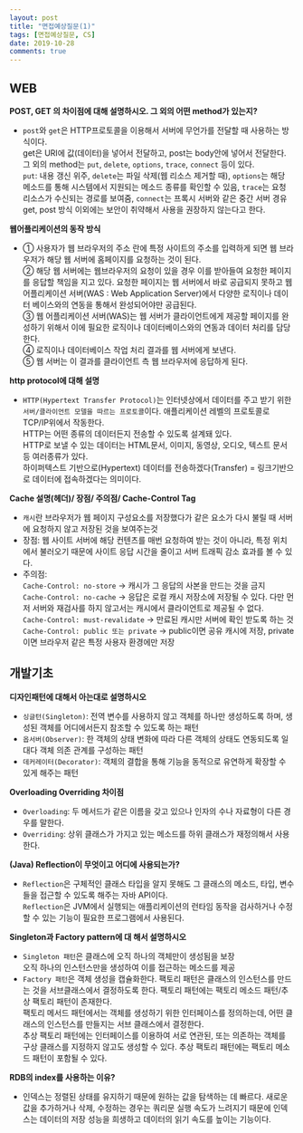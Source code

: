 ```yaml
---
layout: post
title: "면접예상질문(1)"
tags: [면접예상질문, CS]
date: 2019-10-28
comments: true
---
```


## WEB

**POST, GET 의 차이점에 대해 설명하시오. 그 외의 어떤 method가 있는지?**
- `post`와 `get`은 HTTP프로토콜을 이용해서 서버에 무언가를 전달할 때 사용하는 방식이다. <br>
get은 URI에 값(데이터)을 넣어서 전달하고, post는 body안에 넣어서 전달한다.<br>
그 외의 method는 `put`, `delete`, `options`, `trace`, `connect` 등이 있다. <br>
`put`: 내용 갱신 위주, `delete`는 파일 삭제(웹 리소스 제거할 때), `options`는 해당 메소드를 통해 시스템에서 지원되는 메소드 종류를 확인할 수 있음, `trace`는 요청 리소스가 수신되는 경로를 보여줌, `connect`는 프록시 서버와 같은 중간 서버 경유
get, post 방식 이외에는 보안이 취약해서 사용을 권장하지 않는다고 한다.

**웹어플리케이션의 동작 방식**
- ① 사용자가 웹 브라우저의 주소 란에 특정 사이트의 주소를 입력하게 되면 웹 브라우저가 해당 웹 서버에 홈페이지를 요청하는 것이 된다.<br>
② 해당 웹 서버에는 웹브라우저의 요청이 있을 경우 이를 받아들여 요청한 페이지를 응답할 책임을 지고 있다.
요청한 페이지는 웹 서버에서 바로 공급되지 못하고 웹 어플리케이션 서버(WAS : Web Application Server)에서 다양한 로직이나 데이터 베이스와의 연동을 통해서 완성되어야만 공급된다.<br>
③ 웹 어플리케이션 서버(WAS)는 웹 서버가 클라이언트에게 제공할 페이지를 완성하기 위해서 이에 필요한 로직이나 데이터베이스와의 연동과 데이터 처리를 담당한다.<br>
④ 로직이나 데이터베이스 작업 처리 결과를 웹 서버에게 보낸다.<br>
⑤ 웹 서버는 이 결과를 클라이언트 측 웹 브라우저에 응답하게 된다.<br>

**http protocol에 대해 설명**
- `HTTP(Hypertext Transfer Protocol)`는 인터넷상에서 데이터를 주고 받기 위한 `서버/클라이언트 모델을 따르는 프로토콜`이다.
애플리케이션 레벨의 프로토콜로 TCP/IP위에서 작동한다.<br>
HTTP는 어떤 종류의 데이터든지 전송할 수 있도록 설계돼 있다.<br> 
HTTP로 보낼 수 있는 데이터는 HTML문서, 이미지, 동영상, 오디오, 텍스트 문서 등 여러종류가 있다.<br>
하이퍼텍스트 기반으로(Hypertext) 데이터를 전송하겠다(Transfer) = 링크기반으로 데이터에 접속하겠다는 의미이다.<br>


**Cache 설명(헤더)/ 장점/ 주의점/ Cache-Control Tag**
- `캐시`란 브라우저가 웹 페이지 구성요소를 저장했다가 같은 요소가 다시 불릴 때 서버에 요청하지 않고 저장된 것을 보여주는것
- 장점: 웹 사이트 서버에 해당 컨텐츠를 매번 요청하여 받는 것이 아니라, 특정 위치에서 불러오기 때문에 사이트 응답 시간을 줄이고 서버 트래픽 감소 효과를 볼 수 있다.
- 주의점:
<br>`Cache-Control: no-store` -> 캐시가 그 응답의 사본을 만드는 것을 금지
<br>`Cache-Control: no-cache` -> 응답은 로컬 캐시 저장소에 저장될 수 있다. 다만 먼저 서버와 재검사를 하지 않고서는 캐시에서 클라이언트로 제공될 수 없다.
<br>`Cache-Control: must-revalidate` -> 만료된 캐시만 서버에 확인 받도록 하는 것
<br>`Cache-Control: public 또는 private` -> public이면 공유 캐시에 저장, private이면 브라우저 같은 특정 사용자 환경에만 저장

## 개발기초

**디자인패턴에 대해서 아는대로 설명하시오**
- `싱글턴(Singleton)`: 전역 변수를 사용하지 않고 객체를 하나만 생성하도록 하며, 생성된 객체를 어디에서든지 참조할 수 있도록 하는 패턴
- `옵서버(Observer)`: 한 객체의 상태 변화에 따라 다른 객체의 상태도 연동되도록 일대다 객체 의존 관계를 구성하는 패턴
- `데커레이터(Decorator)`: 객체의 결합을 통해 기능을 동적으로 유연하게 확장할 수 있게 해주는 패턴

**Overloading Overriding 차이점**
- `Overloading`: 두 메서드가 같은 이름을 갖고 있으나 인자의 수나 자료형이 다른 경우를 말한다.
- `Overriding`: 상위 클래스가 가지고 있는 메소드를 하위 클래스가 재정의해서 사용한다.

**(Java) Reflection이 무엇이고 어디에 사용되는가?**
- `Reflection`은 구체적인 클래스 타입을 알지 못해도 그 클래스의 메소드, 타입, 변수들을 접근할 수 있도록 해주는 자바 API이다.<br>
`Reflection`은 JVM에서 실행되는 애플리케이션의 런타임 동작을 검사하거나 수정할 수 있는 기능이 필요한 프로그램에서 사용된다.

**Singleton과 Factory pattern에 대 해서 설명하시오**
- `Singleton 패턴`은 클래스에 오직 하나의 객체만이 생성됨을 보장<br> 오직 하나의 인스턴스만을 생성하여 이를 접근하는 메소드를 제공
- `Factory 패턴`은 객체 생성을 캡슐화한다. 팩토리 패턴은 클래스의 인스턴스를 만드는 것을 서브클래스에서 결정하도록 한다. 팩토리 패턴에는 팩토리 메소드 패턴/추상 팩토리 패턴이 존재한다.<br>
팩토리 메서드 패턴에서는 객체를 생성하기 위한 인터페이스를 정의하는데, 어떤 클래스의 인스턴스를 만들지는 서브 클래스에서 결정한다.<br> 추상 팩토리 패턴에는 인터페이스를 이용하여 서로 연관된, 또는 의존하는 객체를 구상 클래스를 지정하지 않고도 생성할 수 있다. 추상 팩토리 패턴에는 팩토리 메소드 패턴이 포함될 수 있다.


**RDB의 index를 사용하는 이유?**
- 인덱스는 정렬된 상태를 유지하기 때문에 원하는 값을 탐색하는 데 빠르다. 새로운 값을 추가하거나 삭제, 수정하는 경우는 쿼리문 실행 속도가 느려지기 때문에 인덱스는 데이터의 저장 성능을 희생하고 데이터의 읽기 속도를 높이는 기능이다.

